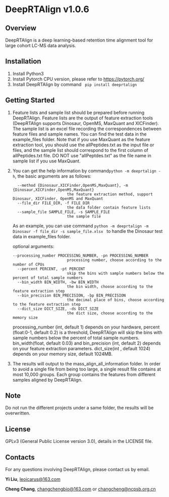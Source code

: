 # DeepRTAlign v1.0.6

## Overview

DeepRTAlign is a deep learning-based retention time alignment tool for large cohort LC-MS data analysis.

## Installation

1. Install Python3
2. Install Pytorch CPU version, please refer to https://pytorch.org/
3. Install DeepRTAlign by command ` pip install deeprtalign`

## Getting Started

1. Feature lists and sample list should be prepared before running DeepRTAlign. Feature lists are the output of feature extraction tools (DeepRTAlign supports Dinosaur, OpenMS, MaxQuant and XICFinder). The sample list is an excel file recording the correspondences between feature files  and sample names. You can find the test data in the example_files folder. Note that if you use MaxQuant as the feature extraction tool, you should use the allPeptides.txt as the input file or files, and the sample list should correspond to the first column of allPeptides.txt file. DO NOT use "allPeptdes.txt" as the file name in sample list if you use MaxQuant.

2. You can get the help information by command`python -m deeprtalign -h`, the basic arguments are as follows:

   ```
     --method {Dinosaur,XICFinder,OpenMS,MaxQuant}, -m {Dinosaur,XICFinder,OpenMS,MaxQuant}
                           the feature extraction method, support Dinosaur, XICFinder, OpenMS and MaxQuant
     --file_dir FILE_DIR, -f FILE_DIR
                           the data folder contain feature lists
     --sample_file SAMPLE_FILE, -s SAMPLE_FILE
                           the sample file
   ```

   As an example, you can use command `python -m deeprtalign -m Dinosaur -f file_dir -s sample_file.xlsx ` to handle the Dinosaur test data in example_files folder.

   optional arguments:
   
   ```
   --processing_number PROCESSING_NUMBER, -pn PROCESSING_NUMBER
                           processing number, choose according to the number of CPUs
     --percent PERCENT, -pt PERCENT
                           skip the bins with sample numbers below the percent of total sample numbers
     --bin_width BIN_WIDTH, -bw BIN_WIDTH
                           the bin width, choose according to the feature extraction step
     --bin_precision BIN_PRECISION, -bp BIN_PRECISION
                           the decimal place of bins, choose according to the feature extraction step
     --dict_size DICT_SIZE, -ds DICT_SIZE
                           the dict size, choose according to the memory size
   ```
   
   processing_number (int, default 1) depends on your hardware, percent (float:0-1, default 0.2) is a threshold, DeepRTAlign will skip the bins with sample numbers below the percent of total sample numbers. bin_width(float, default 0.03) and bin_precision (int, default 2) depends on your feature extraction parameters. dict_size(int , default 1024) depends on your memory size, default 1024MB. 
   
3. The results will output to the mass_align_all_information folder. In order to avoid a single file from being too large, a single result file contains at most 10,000 groups. Each group contains the features from different samples aligned by DeepRTAlign.

## Note

Do not run the different projects under a same folder, the results will be overwritten.

## License

GPLv3 (General Public License version 3.0), details in the LICENSE file.

## Contacts

For any questions involving DeepRTAlign, please contact us by email.

**Yi Liu**, leoicarus@163.com

**Cheng Chang**, changchengbio@163.com or changcheng@ncpsb.org.cn
